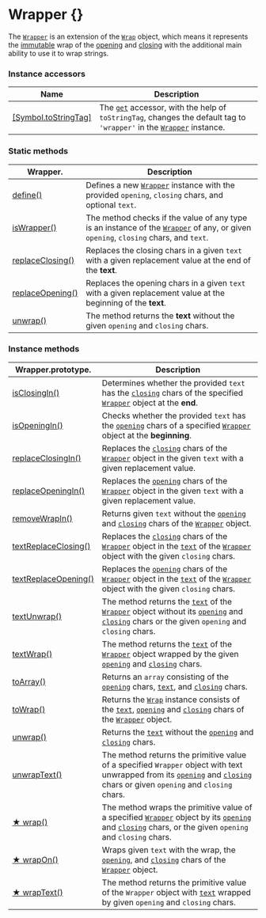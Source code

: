 # Wrapper {}

The [`Wrapper`](https://github.com/angular-package/wrapper/blob/main/src/lib/wrapper.class.ts) is an extension of the [`Wrap`](../wrap/wrap.md) object, which means it represents the [immutable](https://developer.mozilla.org/en-US/docs/Glossary/Immutable) wrap of the [opening](../library/basic-concepts.md#opening) and [closing](../library/basic-concepts.md#closing) with the additional main ability to use it to wrap strings.&#x20;

### Instance accessors

| Name                                                               | Description                                                                                                                                                                                                                  |
| ------------------------------------------------------------------ | ---------------------------------------------------------------------------------------------------------------------------------------------------------------------------------------------------------------------------- |
| [\[Symbol.toStringTag\]](instance-accessors.md#symbol.tostringtag) | The [`get`](https://developer.mozilla.org/en-US/docs/Web/JavaScript/Reference/Functions/get) accessor, with the help of `toStringTag`, changes the default tag to `'wrapper'` in the [`Wrapper`](broken-reference) instance. |

### Static methods

| Wrapper.                                             | Description                                                                                                                                       |
| ---------------------------------------------------- | ------------------------------------------------------------------------------------------------------------------------------------------------- |
| [define()](static-methods/define.md)                 | Defines a new [`Wrapper`](wrapper.md) instance with the provided `opening`, `closing` chars, and optional `text`.                                 |
| [isWrapper()](static-methods/iswrapper.md)           | The method checks if the value of any type is an instance of the [`Wrapper`](wrapper.md) of any, or given `opening`, `closing` chars, and `text`. |
| [replaceClosing()](static-methods/replaceclosing.md) | Replaces the closing chars in a given `text` with a given replacement value at the end of the **text**.                                           |
| [replaceOpening()](static-methods/replaceopening.md) | Replaces the opening chars in a given `text` with a given replacement value at the beginning of the **text**.                                     |
| [unwrap()](static-methods/unwrap.md)                 | The method returns the **text** without the given `opening` and `closing` chars.                                                                  |

### Instance methods

| Wrapper.prototype.                                             | Description                                                                                                                                                                                                                                                                                                              |
| -------------------------------------------------------------- | ------------------------------------------------------------------------------------------------------------------------------------------------------------------------------------------------------------------------------------------------------------------------------------------------------------------------ |
| [isClosingIn()](instance-methods/isclosingin.md)               | Determines whether the provided `text` has the [`closing`](../wrap/instance-accessors/#wrap.prototype.closing) chars of the specified [`Wrapper`](wrapper.md) object at the **end**.                                                                                                                                     |
| [isOpeningIn()](instance-methods/isopeningin.md)               | Checks whether the provided `text` has the [`opening`](../wrap/instance-accessors/#wrap.prototype.opening) chars of a specified [`Wrapper`](wrapper.md) object at the **beginning**.                                                                                                                                     |
| [replaceClosingIn()](instance-methods/replaceclosingin.md)     | Replaces the [`closing`](../wrap/instance-accessors/#wrap.prototype.closing) chars of the [`Wrapper`](wrapper.md) object in the given `text` with a given replacement value.                                                                                                                                             |
| [replaceOpeningIn()](instance-methods/replaceopeningin.md)     | Replaces the [`opening`](../wrap/instance-accessors/#wrap.prototype.opening) chars of the [`Wrapper`](wrapper.md) object in the given `text` with a given replacement value.                                                                                                                                             |
| [removeWrapIn()](instance-methods/removewrapin.md)             | Returns given `text` without the [`opening`](../wrap/instance-accessors/#wrap.prototype.opening) and [`closing`](../wrap/instance-accessors/#wrap.prototype.closing) chars of the [`Wrapper`](wrapper.md) object.                                                                                                        |
| [textReplaceClosing()](instance-methods/textreplaceclosing.md) | Replaces the [`closing`](../wrap/instance-accessors/#wrap.prototype.closing) chars of the [`Wrapper`](wrapper.md) object in the [`text`](../wrap/instance-accessors/#wrap.prototype.text) of the [`Wrapper`](wrapper.md) object with the given `closing` chars.                                                          |
| [textReplaceOpening()](instance-methods/textreplaceopening.md) | Replaces the [`opening`](../wrap/instance-accessors/#wrap.prototype.opening) chars of the [`Wrapper`](wrapper.md) object in the [`text`](../wrap/instance-accessors/#wrap.prototype.text) of the [`Wrapper`](wrapper.md) object with the given `closing` chars.                                                          |
| [textUnwrap()](instance-methods/textunwrap.md)                 | The method returns the [`text`](../wrap/instance-accessors/#wrap.prototype.text) of the [`Wrapper`](wrapper.md) object without its [`opening`](../wrap/instance-accessors/#wrap.prototype.opening) and [`closing`](../wrap/instance-accessors/#wrap.prototype.closing) chars or the given `opening` and `closing` chars. |
| [textWrap()](instance-methods/textwrap.md)                     | The method returns the [`text`](../wrap/instance-accessors/#wrap.prototype.text) of the [`Wrapper`](wrapper.md) object wrapped by the given [`opening`](../wrap/instance-accessors/#wrap.prototype.opening) and [`closing`](../wrap/instance-accessors/#wrap.prototype.closing) chars.                                   |
| [toArray()](instance-methods/toarray.md)                       | Returns an `array` consisting of the [`opening`](../wrap/instance-accessors/#wrap.prototype.opening) chars, [`text`](../wrap/instance-accessors/#wrap.prototype.text), and [`closing`](../wrap/instance-accessors/#wrap.prototype.closing) chars.                                                                        |
| [toWrap()](instance-methods/towrap.md)                         | Returns the [`Wrap`](../wrap/wrap.md) instance consists of the [`text`](../wrap/instance-accessors/#wrap.prototype.text), [`opening`](../wrap/instance-accessors/#wrap.prototype.opening) and [`closing`](../wrap/instance-accessors/#wrap.prototype.closing) chars of the [`Wrapper`](wrapper.md) object.               |
| [unwrap()](instance-methods/unwrap.md)                         | Returns the [`text`](../wrap/instance-accessors/#wrap.prototype.text) without the [`opening`](../wrap/instance-accessors/#wrap.prototype.opening) and [`closing`](../wrap/instance-accessors/#wrap.prototype.closing) chars.                                                                                             |
| [unwrapText()](instance-methods/unwraptext.md)                 | The method returns the primitive value of a specified `Wrapper` object with text unwrapped from its [`opening`](../wrap/instance-accessors/#wrap.prototype.opening) and [`closing`](../wrap/instance-accessors/#wrap.prototype.closing) chars or given `opening` and `closing` chars.                                    |
| [★ wrap()](instance-methods/wrap.md)                           | The method wraps the primitive value of a specified [`Wrapper`](wrapper.md) object by its [`opening`](../wrap/instance-accessors/#wrap.prototype.opening) and [`closing`](../wrap/instance-accessors/#wrap.prototype.closing) chars, or the given `opening` and `closing` chars.                                         |
| [★ wrapOn()](instance-methods/wrapon.md)                       | Wraps given `text` with the wrap, the [`opening`](../wrap/instance-accessors/#wrap.prototype.opening), and [`closing`](../wrap/instance-accessors/#wrap.prototype.closing) chars of the [`Wrapper`](wrapper.md) object.                                                                                                  |
| [★ wrapText()](instance-methods/wraptext.md)                   | The method returns the primitive value of the `Wrapper` object with [`text`](../wrap/instance-accessors/#wrap.prototype.text) wrapped by given `opening` and `closing` chars.                                                                                                                                            |

